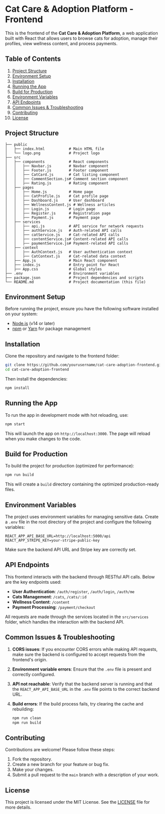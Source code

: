 # Cat Care & Adoption Platform - Frontend

This is the frontend of the **Cat Care & Adoption Platform**, a web application built with React that allows users to browse cats for adoption, manage their profiles, view wellness content, and process payments.

## Table of Contents

1. [Project Structure](#project-structure)
2. [Environment Setup](#environment-setup)
3. [Installation](#installation)
4. [Running the App](#running-the-app)
5. [Build for Production](#build-for-production)
6. [Environment Variables](#environment-variables)
7. [API Endpoints](#api-endpoints)
8. [Common Issues & Troubleshooting](#common-issues--troubleshooting)
9. [Contributing](#contributing)
10. [License](#license)

## Project Structure

```plaintext
├── public
│   ├── index.html           # Main HTML file
│   └── logo.png             # Project logo
├── src
│   ├── components           # React components
│   │   ├── Navbar.js        # Navbar component
│   │   ├── Footer.js        # Footer component
│   │   ├── CatCard.js       # Cat listing component
│   │   ├── CommentSection.js# Comment section component
│   │   ├── Rating.js        # Rating component
│   ├── pages
│   │   ├── Home.js          # Home page
│   │   ├── CatProfile.js    # Cat profile page
│   │   ├── Dashboard.js     # User dashboard
│   │   ├── WellnessContent.js # Wellness articles
│   │   ├── Login.js         # Login page
│   │   ├── Register.js      # Registration page
│   │   ├── Payment.js       # Payment page
│   ├── services
│   │   ├── api.js           # API service for network requests
│   │   ├── authService.js   # Auth-related API calls
│   │   ├── catService.js    # Cat-related API calls
│   │   ├── contentService.js# Content-related API calls
│   │   ├── paymentService.js# Payment-related API calls
│   ├── context
│   │   ├── AuthContext.js   # User authentication context
│   │   ├── CatContext.js    # Cat-related data context
│   ├── App.js               # Main React component
│   ├── index.js             # Entry point for React
│   ├── App.css              # Global styles
├── .env                     # Environment variables
├── package.json             # Project dependencies and scripts
└── README.md                # Project documentation (this file)
```

## Environment Setup

Before running the project, ensure you have the following software installed on your system:

- [Node.js](https://nodejs.org/) (v14 or later)
- [npm](https://www.npmjs.com/) or [Yarn](https://yarnpkg.com/) for package management

## Installation

Clone the repository and navigate to the frontend folder:

```bash
git clone https://github.com/yourusername/cat-care-adoption-frontend.git
cd cat-care-adoption-frontend
```

Then install the dependencies:

```bash
npm install
```

## Running the App

To run the app in development mode with hot reloading, use:

```bash
npm start
```

This will launch the app on `http://localhost:3000`. The page will reload when you make changes to the code.

## Build for Production

To build the project for production (optimized for performance):

```bash
npm run build
```

This will create a `build` directory containing the optimized production-ready files.

## Environment Variables

The project uses environment variables for managing sensitive data. Create a `.env` file in the root directory of the project and configure the following variables:

```plaintext
REACT_APP_API_BASE_URL=http://localhost:5000/api
REACT_APP_STRIPE_KEY=your-stripe-public-key
```

Make sure the backend API URL and Stripe key are correctly set.

## API Endpoints

This frontend interacts with the backend through RESTful API calls. Below are the key endpoints used:

- **User Authentication**: `/auth/register`, `/auth/login`, `/auth/me`
- **Cats Management**: `/cats`, `/cats/:id`
- **Wellness Content**: `/content`
- **Payment Processing**: `/payment/checkout`

All requests are made through the services located in the `src/services` folder, which handles the interaction with the backend API.

## Common Issues & Troubleshooting

1. **CORS issues**: If you encounter CORS errors while making API requests, make sure the backend is configured to accept requests from the frontend's origin.

2. **Environment variable errors**: Ensure that the `.env` file is present and correctly configured.

3. **API not reachable**: Verify that the backend server is running and that the `REACT_APP_API_BASE_URL` in the `.env` file points to the correct backend URL.

4. **Build errors**: If the build process fails, try clearing the cache and rebuilding:
   ```bash
   npm run clean
   npm run build
   ```

## Contributing

Contributions are welcome! Please follow these steps:

1. Fork the repository.
2. Create a new branch for your feature or bug fix.
3. Make your changes.
4. Submit a pull request to the `main` branch with a description of your work.

## License

This project is licensed under the MIT License. See the [LICENSE](LICENSE) file for more details.